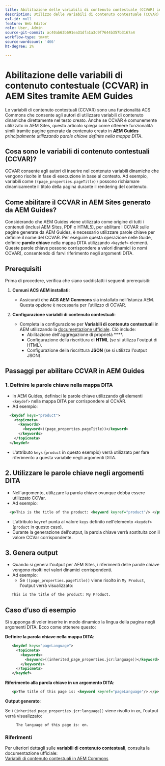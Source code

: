 ```yaml
---
title: Abilitazione delle variabili di contenuto contestuale (CCVAR) in AEM Sites tramite AEM Guides
description: Utilizzo delle variabili di contenuto contestuale (CCVAR) in AEM Sites tramite AEM Guides
exl-id: null
feature: Web Editor
role: User, Admin
source-git-commit: ac40ab63b691ea31dfa1a3c9f7644b357b3167a4
workflow-type: tm+mt
source-wordcount: '466'
ht-degree: 2%

---
```


# Abilitazione delle variabili di contenuto contestuale (CCVAR) in AEM Sites tramite AEM Guides

Le variabili di contenuto contestuali (CCVAR) sono una funzionalità ACS Commons che consente agli autori di utilizzare variabili di contenuto dinamiche direttamente nel testo creato. Anche se CCVAR è comunemente utilizzato in AEM Sites, questo articolo spiega come ottenere funzionalità simili tramite pagine generate da contenuto creato in **AEM Guides** *principalmente utilizzando parole chiave definite nella mappa DITA*.


## Cosa sono le variabili di contenuto contestuali (CCVAR)?

CCVAR consente agli autori di inserire nel contenuto variabili dinamiche che vengono risolte in fase di esecuzione in base al contesto. Ad esempio, variabili come `((page_properties.pageTitle))` possono richiamare dinamicamente il titolo della pagina durante il rendering del contenuto.


## Come abilitare il CCVAR in AEM Sites generato da AEM Guides?

Considerando che AEM Guides viene utilizzato come origine di tutti i contenuti (inclusi AEM Sites, PDF o HTML5), per abilitare i CCVAR sulle pagine generate da AEM Guides, è necessario utilizzare parole chiave per definire il nome del CCVAR. Per eseguire questa operazione nelle Guide, definire **parole chiave** nella mappa DITA utilizzando `<keydef>` elementi. Queste parole chiave possono corrispondere a valori dinamici (o nomi CCVAR), consentendo di farvi riferimento negli argomenti DITA.


## Prerequisiti

Prima di procedere, verifica che siano soddisfatti i seguenti prerequisiti:

1. **Comuni ACS AEM installati**:
   - Assicurati che **ACS AEM Commons** sia installato nell&#39;istanza AEM. Questa opzione è necessaria per l’utilizzo di CCVAR.

2. **Configurazione variabili di contenuto contestuali**:
   - Completa la configurazione per **Variabili di contenuto contestuali** in AEM utilizzando la [documentazione ufficiale](https://adobe-consulting-services.github.io/acs-aem-commons/features/contextual-content-variables/index.html). Ciò include:
      - Abilitazione dell&#39;aggregazione di proprietà ****.
      - Configurazione della riscrittura di **HTML** (se si utilizza l&#39;output di HTML).
      - Configurazione della riscrittura **JSON** (se si utilizza l&#39;output JSON).



## Passaggi per abilitare CCVAR in AEM Guides

### 1. Definire le parole chiave nella mappa DITA

- In AEM Guides, definisci le parole chiave utilizzando gli elementi `<keydef>` nella mappa DITA per corrispondere al CCVAR.
- Ad esempio:

```xml
  <keydef keys="product">
    <topicmeta>
      <keywords>
        <keyword>((page_properties.pageTitle))</keyword>
      </keywords>
    </topicmeta>
  </keydef>
```

- L&#39;attributo `keys` (`product` in questo esempio) verrà utilizzato per fare riferimento a questa variabile negli argomenti DITA.


## 2. Utilizzare le parole chiave negli argomenti DITA

- Nell&#39;argomento, utilizzare la parola chiave ovunque debba essere utilizzato CCVar.
- Ad esempio:

```xml
  <p>This is the title of the product: <keyword keyref="product"/> </p>
```

- L&#39;attributo `keyref` punta al valore `keys` definito nell&#39;elemento `<keydef>` (`product` in questo caso).
- Durante la generazione dell’output, la parola chiave verrà sostituita con il valore CCVar corrispondente.


## 3. Genera output

- Quando si genera l&#39;output per AEM Sites, i riferimenti delle parole chiave vengono risolti nei valori dinamici corrispondenti.
- Ad esempio:
   - Se `((page_properties.pageTitle))` viene risolto in `My Product`, l&#39;output verrà visualizzato:

```xml
   This is the title of the product: My Product.
```


## Caso d’uso di esempio

Si supponga di voler inserire in modo dinamico la lingua della pagina negli argomenti DITA. Ecco come ottenere questo:

**Definire la parola chiave nella mappa DITA**:

```xml
   <keydef keys="pageLanguage">
     <topicmeta>
       <keywords>
         <keyword>((inherited_page_properties.jcr:language))</keyword>
       </keywords>
     </topicmeta>
   </keydef>
```

**Riferimento alla parola chiave in un argomento DITA**:

```xml
   <p>The title of this page is: <keyword keyref="pageLanguage"/>.</p>
```

**Output generato**:

Se `((inherited_page_properties.jcr:language))` viene risolto in `en`, l&#39;output verrà visualizzato:

```
     The language of this page is: en.
```


### Riferimenti

Per ulteriori dettagli sulle **variabili di contenuto contestuali**, consulta la documentazione ufficiale:\
[Variabili di contenuto contestuali in AEM Commons](https://adobe-consulting-services.github.io/acs-aem-commons/features/contextual-content-variables/index.html)
